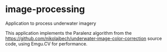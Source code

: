 # image-processing
Application to process underwater imagery

This application implements the Paralenz algorithm from the 
https://github.com/nikolajbech/underwater-image-color-correction source code, 
using Emgu.CV for performance.

